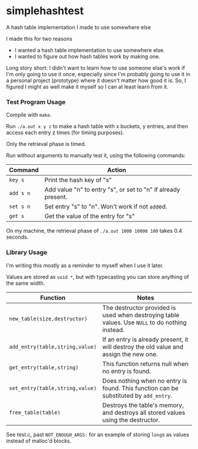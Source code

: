 # simplehashtest
A hash table implementation I made to use somewhere else

I made this for two reasons
* I wanted a hash table implementation to use somewhere else.
* I wanted to figure out how hash tables work by making one.

Long story short: I didn't want to learn how to use someone else's work if I'm only going to use it once, especially since I'm probably going to use it in a personal project (prototype) where it doesn't matter how good it is. So, I figured I might as well make it myself so I can at least learn from it.

### Test Program Usage

Compile with `make`.

Run `./a.out x y z` to make a hash table with x buckets, y entries, and then access each entry z times (for timing purposes).

Only the retrieval phase is timed.

Run without arguments to manually test it, using the following commands:

Command   | Action
---       | ---
`key s`   | Print the hash key of "s"
`add s n` | Add value "n" to entry "s", or set to "n" if already present.
`set s n` | Set entry "s" to "n". Won't work if not `add`ed.
`get s`   | Get the value of the entry for "s"

On my machine, the retrieval phase of `./a.out 1000 10000 100` takes 0.4 seconds.

### Library Usage

I'm writing this mostly as a reminder to myself when I use it later.

Values are stored as `void *`, but with typecasting you can store anything of the same width.

Function                        | Notes
---                             | ---
`new_table(size,destructor)`    | The destructor provided is used when destroying table values. Use `NULL` to do nothing instead.
`add_entry(table,string,value)` | If an entry is already present, it will destroy the old value and assign the new one.
`get_entry(table,string)`       | This function returns null when no entry is found.
`set_entry(table,string,value)` | Does nothing when no entry is found. This function can be substituted by `add_entry`.
`free_table(table)`             | Destroys the table's memory, and destroys all stored values using the destructor.

See test.c, past `NOT_ENOUGH_ARGS:` for an example of storing `long`s as values instead of malloc'd blocks.
